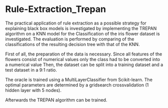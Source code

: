 # Rule-Extraction_Trepan
The practical application of rule extraction as a possible strategy for explaining  black box models is 
investigated by implementing the TREPAN algorithm on a KNN model for the Classification of the iris flower 
dataset is investigated. The evaluation is performed by comparing of the classifications of the resulting 
decision tree with that of the KNN.


First of all, the preparation of the data is necessary. Since all features of the flowers consist of 
numerical values only the class had to be converted into a numerical value
Then, the dataset can be split into a training dataset and a test dataset in a 9:1 ratio.

The oracle is trained using a MultiLayerClassifier from Scikit-learn.
The optimal parameters are determined by a gridsearch crossvalidation (1 hidden layer with 5 nodes).

Afterwards the TREPAN algorithm can be trained.
